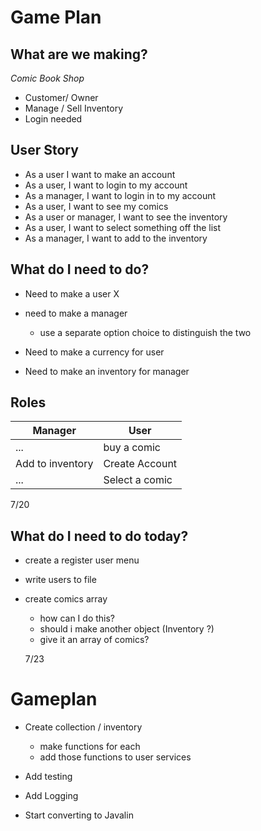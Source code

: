 # Game Plan

## What are we making?

*Comic Book Shop*

- Customer/ Owner
- Manage / Sell Inventory
- Login needed


## User Story

 * As a user I want to make an account
 * As a user, I want to login to my account
 * As a manager, I want to login in to my account
 * As a user, I want to see my comics
 * As a user or manager, I want to see the inventory
 * As a user, I want to select something off the list
 * As a manager, I want to add to the inventory
 
## What do I need to do?

* Need to make a user	X
* need to make a manager
	- use a separate option choice to distinguish the two
	
* Need to make a currency for user
* Need to make an inventory for manager

## Roles
 Manager | User
 --------|------
 ...	| buy a comic
 Add to inventory | Create Account
 ... | Select a comic 
 
 7/20
 	
## What do I need to do today?

* create a register user menu
* write users to file
* create comics array
	- how can I do this?
	- should i make another object (Inventory ?)
	- give it an array of comics?


	7/23
	
# Gameplan 
* Create collection / inventory
	- make functions for each
	- add those functions to user services
	
* Add testing
* Add Logging
* Start converting to Javalin